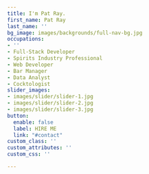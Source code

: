 ```yaml
---
title: I'm Pat Ray.
first_name: Pat Ray
last_name: ''
bg_image: images/backgrounds/full-nav-bg.jpg
occupations:
- ''
- Full-Stack Developer
- Spirits Industry Professional
- Web Developer
- Bar Manager
- Data Analyst
- Cocktologist
slider_images:
- images/slider/slider-1.jpg
- images/slider/slider-2.jpg
- images/slider/slider-3.jpg
button:
  enable: false
  label: HIRE ME
  link: "#contact"
custom_class: ''
custom_attributes: ''
custom_css: ''

---
```


